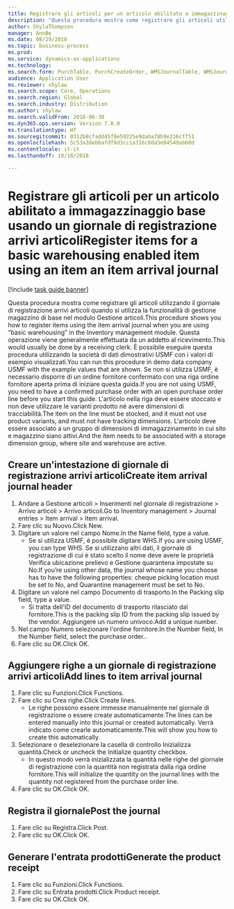 ```yaml
--- 
title: Registrare gli articoli per un articolo abilitato a immagazzinaggio base usando un giornale di registrazione arrivi articoli
description: "Questa procedura mostra come registrare gli articoli utilizzando il giornale di registrazione arrivi articoli quando si utilizza la funzionalità di gestione magazzino di base nel modulo Gestione articoli."
author: ShylaThompson
manager: AnnBe
ms.date: 08/29/2018
ms.topic: business-process
ms.prod: 
ms.service: dynamics-ax-applications
ms.technology: 
ms.search.form: PurchTable, PurchCreateOrder, WMSJournalTable, WMSJournalCreate, PurchEditLines
audience: Application User
ms.reviewer: shylaw
ms.search.scope: Core, Operations
ms.search.region: Global
ms.search.industry: Distribution
ms.author: shylaw
ms.search.validFrom: 2016-06-30
ms.dyn365.ops.version: Version 7.0.0
ms.translationtype: HT
ms.sourcegitcommit: 0312b8cfadd45f8e59225e9daba78b9e216cff51
ms.openlocfilehash: 5c53a38eb6afdf8d3cc1a316c8da5e84549ab60d
ms.contentlocale: it-it
ms.lasthandoff: 10/16/2018

---
```

# <a name="register-items-for-a-basic-warehousing-enabled-item-using-an-item-an-item-arrival-journal"></a><span data-ttu-id="719b2-103">Registrare gli articoli per un articolo abilitato a immagazzinaggio base usando un giornale di registrazione arrivi articoli</span><span class="sxs-lookup"><span data-stu-id="719b2-103">Register items for a basic warehousing enabled item using an item an item arrival journal</span></span>

[!include [task guide banner](../../includes/task-guide-banner.md)]

<span data-ttu-id="719b2-104">Questa procedura mostra come registrare gli articoli utilizzando il giornale di registrazione arrivi articoli quando si utilizza la funzionalità di gestione magazzino di base nel modulo Gestione articoli.</span><span class="sxs-lookup"><span data-stu-id="719b2-104">This procedure shows you how to register items using the item arrival journal when you are using “basic warehousing” in the Inventory management module.</span></span> <span data-ttu-id="719b2-105">Questa operazione viene generalmente effettuata da un addetto al ricevimento.</span><span class="sxs-lookup"><span data-stu-id="719b2-105">This would usually be done by a receiving clerk.</span></span> <span data-ttu-id="719b2-106">È possibile eseguire questa procedura utilizzando la società di dati dimostrativi USMF con i valori di esempio visualizzati.</span><span class="sxs-lookup"><span data-stu-id="719b2-106">You can run this procedure in demo data company USMF with the example values that are shown.</span></span>  <span data-ttu-id="719b2-107">Se non si utilizza USMF, è necessario disporre di un ordine fornitore confermato con una riga ordine fornitore aperta prima di iniziare questa guida.</span><span class="sxs-lookup"><span data-stu-id="719b2-107">If you are not using USMF, you need to have a confirmed purchase order with an open purchase order line before you start this guide.</span></span> <span data-ttu-id="719b2-108">L'articolo nella riga deve essere stoccato e non deve utilizzare le varianti prodotto né avere dimensioni di tracciabilità.</span><span class="sxs-lookup"><span data-stu-id="719b2-108">The item on the line must be stocked, and it must not use product variants, and must not have tracking dimensions.</span></span> <span data-ttu-id="719b2-109">L'articolo deve essere associato a un gruppo di dimensioni di immagazzinamento in cui sito e magazzino siano attivi.</span><span class="sxs-lookup"><span data-stu-id="719b2-109">And the item needs to be associated with a storage dimension group, where site and warehouse are active.</span></span>


## <a name="create-item-arrival-journal-header"></a><span data-ttu-id="719b2-110">Creare un'intestazione di giornale di registrazione arrivi articoli</span><span class="sxs-lookup"><span data-stu-id="719b2-110">Create item arrival journal header</span></span>
1. <span data-ttu-id="719b2-111">Andare a Gestione articoli > Inserimenti nel giornale di registrazione > Arrivo articoli > Arrivo articoli.</span><span class="sxs-lookup"><span data-stu-id="719b2-111">Go to Inventory management > Journal entries > Item arrival > Item arrival.</span></span>
2. <span data-ttu-id="719b2-112">Fare clic su Nuovo.</span><span class="sxs-lookup"><span data-stu-id="719b2-112">Click New.</span></span>
3. <span data-ttu-id="719b2-113">Digitare un valore nel campo Nome.</span><span class="sxs-lookup"><span data-stu-id="719b2-113">In the Name field, type a value.</span></span>
    * <span data-ttu-id="719b2-114">Se si utilizza USMF, è possibile digitare WHS.</span><span class="sxs-lookup"><span data-stu-id="719b2-114">If you are using USMF, you can type WHS.</span></span> <span data-ttu-id="719b2-115">Se si utilizzano altri dati, il giornale di registrazione di cui è stato scelto il nome deve avere le proprietà Verifica ubicazione prelievo e Gestione quarantena impostate su No.</span><span class="sxs-lookup"><span data-stu-id="719b2-115">If you’re using other data, the journal whose name you choose has to have the following properties: cheque picking location must be set to No, and Quarantine management must be set to No.</span></span>  
4. <span data-ttu-id="719b2-116">Digitare un valore nel campo Documento di trasporto.</span><span class="sxs-lookup"><span data-stu-id="719b2-116">In the Packing slip field, type a value.</span></span>
    * <span data-ttu-id="719b2-117">Si tratta dell'ID del documento di trasporto rilasciato dal fornitore.</span><span class="sxs-lookup"><span data-stu-id="719b2-117">This is the packing slip ID from the packing slip issued by the vendor.</span></span> <span data-ttu-id="719b2-118">Aggiungere un numero univoco.</span><span class="sxs-lookup"><span data-stu-id="719b2-118">Add a unique number.</span></span>  
5. <span data-ttu-id="719b2-119">Nel campo Numero selezionare l'ordine fornitore.</span><span class="sxs-lookup"><span data-stu-id="719b2-119">In the Number field, In the Number field, select the purchase order..</span></span>
6. <span data-ttu-id="719b2-120">Fare clic su OK.</span><span class="sxs-lookup"><span data-stu-id="719b2-120">Click OK.</span></span>

## <a name="add-lines-to-item-arrival-journal"></a><span data-ttu-id="719b2-121">Aggiungere righe a un giornale di registrazione arrivi articoli</span><span class="sxs-lookup"><span data-stu-id="719b2-121">Add lines to item arrival journal</span></span>
1. <span data-ttu-id="719b2-122">Fare clic su Funzioni.</span><span class="sxs-lookup"><span data-stu-id="719b2-122">Click Functions.</span></span>
2. <span data-ttu-id="719b2-123">Fare clic su Crea righe.</span><span class="sxs-lookup"><span data-stu-id="719b2-123">Click Create lines.</span></span>
    * <span data-ttu-id="719b2-124">Le righe possono essere immesse manualmente nel giornale di registrazione o essere create automaticamente.</span><span class="sxs-lookup"><span data-stu-id="719b2-124">The lines can be entered manually into this journal or created automatically.</span></span> <span data-ttu-id="719b2-125">Verrà indicato come crearle automaticamente.</span><span class="sxs-lookup"><span data-stu-id="719b2-125">This will show you how to create this automatically.</span></span>  
3. <span data-ttu-id="719b2-126">Selezionare o deselezionare la casella di controllo Inizializza quantità.</span><span class="sxs-lookup"><span data-stu-id="719b2-126">Check or uncheck the Initialize quantity checkbox.</span></span>
    * <span data-ttu-id="719b2-127">In questo modo verrà inizializzata la quantità nelle righe del giornale di registrazione con la quantità non registrata dalla riga ordine fornitore.</span><span class="sxs-lookup"><span data-stu-id="719b2-127">This will initialize the quantity on the journal lines with the quantity not registered from the purchase order line.</span></span>  
4. <span data-ttu-id="719b2-128">Fare clic su OK.</span><span class="sxs-lookup"><span data-stu-id="719b2-128">Click OK.</span></span>

## <a name="post-the-journal"></a><span data-ttu-id="719b2-129">Registra il giornale</span><span class="sxs-lookup"><span data-stu-id="719b2-129">Post the journal</span></span>
1. <span data-ttu-id="719b2-130">Fare clic su Registra.</span><span class="sxs-lookup"><span data-stu-id="719b2-130">Click Post.</span></span>
2. <span data-ttu-id="719b2-131">Fare clic su OK.</span><span class="sxs-lookup"><span data-stu-id="719b2-131">Click OK.</span></span>

## <a name="generate-the-product-receipt"></a><span data-ttu-id="719b2-132">Generare l'entrata prodotti</span><span class="sxs-lookup"><span data-stu-id="719b2-132">Generate the product receipt</span></span>
1. <span data-ttu-id="719b2-133">Fare clic su Funzioni.</span><span class="sxs-lookup"><span data-stu-id="719b2-133">Click Functions.</span></span>
2. <span data-ttu-id="719b2-134">Fare clic su Entrata prodotti.</span><span class="sxs-lookup"><span data-stu-id="719b2-134">Click Product receipt.</span></span>
3. <span data-ttu-id="719b2-135">Fare clic su OK.</span><span class="sxs-lookup"><span data-stu-id="719b2-135">Click OK.</span></span>



